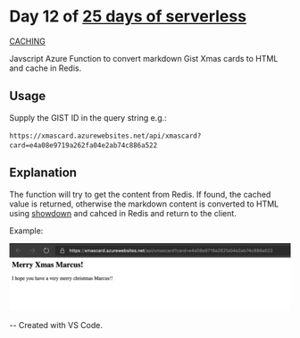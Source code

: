 # Day 12 of [25 days of serverless](https://www.25daysofserverless.com)

[CACHING](https://25daysofserverless.com/calendar/12)

Javscript Azure Function to convert markdown Gist Xmas cards to HTML and cache in Redis.

## Usage
Supply the GIST ID in the query string e.g.:

`https://xmascard.azurewebsites.net/api/xmascard?card=e4a08e9719a262fa04e2ab74c886a522`

## Explanation
The function will try to get the content from Redis. If found, the cached value is returned, otherwise the markdown content
is converted to HTML using [showdown](https://github.com/showdownjs/showdown) and cahced in Redis and return to the client.

Example:

![](img/html.png)

-- Created with VS Code.

